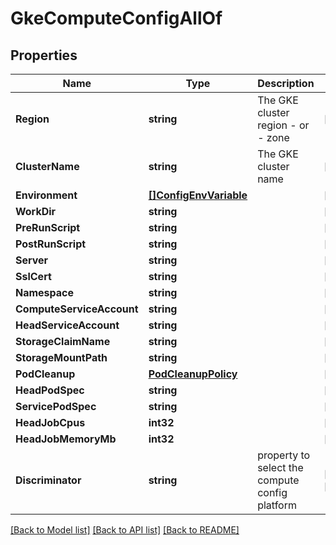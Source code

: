 # GkeComputeConfigAllOf

## Properties

Name | Type | Description | Notes
------------ | ------------- | ------------- | -------------
**Region** | **string** | The GKE cluster region - or - zone | [optional] 
**ClusterName** | **string** | The GKE cluster name | [optional] 
**Environment** | [**[]ConfigEnvVariable**](ConfigEnvVariable.md) |  | [optional] 
**WorkDir** | **string** |  | [optional] 
**PreRunScript** | **string** |  | [optional] 
**PostRunScript** | **string** |  | [optional] 
**Server** | **string** |  | [optional] 
**SslCert** | **string** |  | [optional] 
**Namespace** | **string** |  | [optional] 
**ComputeServiceAccount** | **string** |  | [optional] 
**HeadServiceAccount** | **string** |  | [optional] 
**StorageClaimName** | **string** |  | [optional] 
**StorageMountPath** | **string** |  | [optional] 
**PodCleanup** | [**PodCleanupPolicy**](PodCleanupPolicy.md) |  | [optional] 
**HeadPodSpec** | **string** |  | [optional] 
**ServicePodSpec** | **string** |  | [optional] 
**HeadJobCpus** | **int32** |  | [optional] 
**HeadJobMemoryMb** | **int32** |  | [optional] 
**Discriminator** | **string** | property to select the compute config platform | [optional] [readonly] 

[[Back to Model list]](../README.md#documentation-for-models) [[Back to API list]](../README.md#documentation-for-api-endpoints) [[Back to README]](../README.md)


